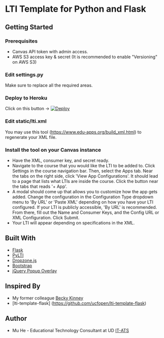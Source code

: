 # LTI Template for Python and Flask

## Getting Started

### Prerequisites

* Canvas API token with admin access.
* AWS S3 access key & secret (It is recommended to enable "Versioning" on AWS S3)

### Edit settings.py
Make sure to replace all the required areas.

### Deploy to Heroku
Click on this button -> [![Deploy](https://www.herokucdn.com/deploy/button.svg)](https://heroku.com/deploy)

### Edit static/lti.xml
You may use this tool (https://www.edu-apps.org/build_xml.html) to regenerate your XML file.

### Install the tool on your Canvas instance
* Have the XML, consumer key, and secret ready.
* Navigate to the course that you would like the LTI to be added to. Click Settings in the course navigation bar. Then, select the Apps tab. Near the tabs on the right side, click 'View App Configurations'. It should lead to a page that lists what LTIs are inside the course. Click the button near the tabs that reads '+ App'.
* A modal should come up that allows you to customize how the app gets added. Change the configuration in the Configuration Type dropdown menu to 'By URL' or 'Paste XML' depending on how you have your LTI configured. If your LTI is publicly accessible, 'By URL' is recommended. From there, fill out the Name and Consumer Keys, and the Config URL or XML Configuration. Click Submit.
* Your LTI will appear depending on specifications in the XML.

## Built With

* [Flask](https://github.com/pallets/flask)
* [PyLTI](https://github.com/mitodl/pylti)
* [Dropzone.js](http://www.dropzonejs.com/)
* [Bootstrap](https://getbootstrap.com/docs/4.0/getting-started/introduction/)
* [jQuery Popup Overlay](https://github.com/vast-engineering/jquery-popup-overlay)

## Inspired By

* My former colleague [Becky Kinney](http://sites.udel.edu/bkinney/2013/12/04/postem-for-canva-updates/)
* [lti-template-flask] (https://github.com/ucfopen/lti-template-flask)

## Author

* Mu He - Educational Technology Consultant at UD [IT-ATS](http://sites.udel.edu/ats/)

